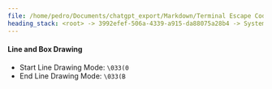 ```yaml
---
file: /home/pedro/Documents/chatgpt_export/Markdown/Terminal Escape Codes Summary.md
heading_stack: <root> -> 3992efef-506a-4339-a915-da88075a28b4 -> System -> 279db4e3-a725-4c3f-8ad7-66b2e924c4c1 -> System -> aaa2c242-6363-4e75-9e25-2d7833dbdde4 -> User -> ANSI Escape Codes for Terminal Control and Cursor Manipulation -> Cursor Positioning -> Cursor Visibility -> Save and Restore -> Scrolling -> Erasing -> Text Modification -> Tab Control -> Line and Box Drawing
---
```

#### Line and Box Drawing
- Start Line Drawing Mode: `\033(0`
- End Line Drawing Mode: `\033(B`

